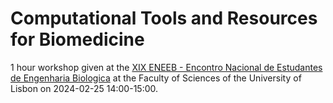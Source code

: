 # Computational Tools and Resources for Biomedicine

1 hour workshop given at the [XIX ENEEB - Encontro Nacional de Estudantes de Engenharia Biologica](https://arquivo.pt/wayback/20240301133128/https://eneeb.aneeb.pt/) at the Faculty of Sciences of the University of Lisbon on 2024-02-25 14:00-15:00.
